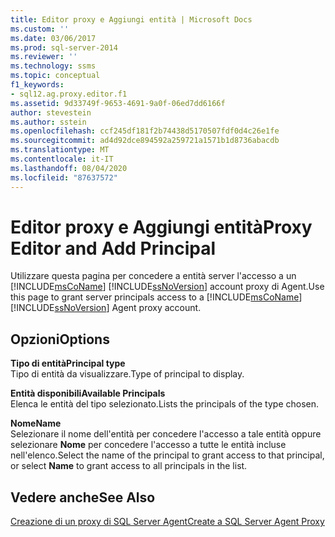 ```yaml
---
title: Editor proxy e Aggiungi entità | Microsoft Docs
ms.custom: ''
ms.date: 03/06/2017
ms.prod: sql-server-2014
ms.reviewer: ''
ms.technology: ssms
ms.topic: conceptual
f1_keywords:
- sql12.ag.proxy.editor.f1
ms.assetid: 9d33749f-9653-4691-9a0f-06ed7dd6166f
author: stevestein
ms.author: sstein
ms.openlocfilehash: ccf245df181f2b74438d5170507fdf0d4c26e1fe
ms.sourcegitcommit: ad4d92dce894592a259721a1571b1d8736abacdb
ms.translationtype: MT
ms.contentlocale: it-IT
ms.lasthandoff: 08/04/2020
ms.locfileid: "87637572"
---
```

# <a name="proxy-editor-and--add-principal"></a><span data-ttu-id="265f3-102">Editor proxy e Aggiungi entità</span><span class="sxs-lookup"><span data-stu-id="265f3-102">Proxy Editor and  Add Principal</span></span>
  <span data-ttu-id="265f3-103">Utilizzare questa pagina per concedere a entità server l'accesso a un [!INCLUDE[msCoName](../../includes/msconame-md.md)] [!INCLUDE[ssNoVersion](../../includes/ssnoversion-md.md)] account proxy di Agent.</span><span class="sxs-lookup"><span data-stu-id="265f3-103">Use this page to grant server principals access to a [!INCLUDE[msCoName](../../includes/msconame-md.md)] [!INCLUDE[ssNoVersion](../../includes/ssnoversion-md.md)] Agent proxy account.</span></span>  
  
## <a name="options"></a><span data-ttu-id="265f3-104">Opzioni</span><span class="sxs-lookup"><span data-stu-id="265f3-104">Options</span></span>  
 <span data-ttu-id="265f3-105">**Tipo di entità**</span><span class="sxs-lookup"><span data-stu-id="265f3-105">**Principal type**</span></span>  
 <span data-ttu-id="265f3-106">Tipo di entità da visualizzare.</span><span class="sxs-lookup"><span data-stu-id="265f3-106">Type of principal to display.</span></span>  
  
 <span data-ttu-id="265f3-107">**Entità disponibili**</span><span class="sxs-lookup"><span data-stu-id="265f3-107">**Available Principals**</span></span>  
 <span data-ttu-id="265f3-108">Elenca le entità del tipo selezionato.</span><span class="sxs-lookup"><span data-stu-id="265f3-108">Lists the principals of the type chosen.</span></span>  
  
 <span data-ttu-id="265f3-109">**Nome**</span><span class="sxs-lookup"><span data-stu-id="265f3-109">**Name**</span></span>  
 <span data-ttu-id="265f3-110">Selezionare il nome dell'entità per concedere l'accesso a tale entità oppure selezionare **Nome** per concedere l'accesso a tutte le entità incluse nell'elenco.</span><span class="sxs-lookup"><span data-stu-id="265f3-110">Select the name of the principal to grant access to that principal, or select **Name** to grant access to all principals in the list.</span></span>  
  
## <a name="see-also"></a><span data-ttu-id="265f3-111">Vedere anche</span><span class="sxs-lookup"><span data-stu-id="265f3-111">See Also</span></span>  
 [<span data-ttu-id="265f3-112">Creazione di un proxy di SQL Server Agent</span><span class="sxs-lookup"><span data-stu-id="265f3-112">Create a SQL Server Agent Proxy</span></span>](create-a-sql-server-agent-proxy.md)  
  
  
